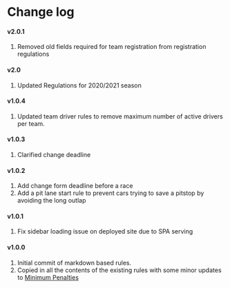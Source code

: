 # Change log

#### v2.0.1
1. Removed old fields required for team registration from registration regulations 

#### v2.0
1. Updated Regulations for 2020/2021 season

#### v1.0.4
1. Updated team driver rules to remove maximum number of active drivers per team.

#### v1.0.3
1. Clarified change deadline

#### v1.0.2
1. Add change form deadline before a race
2. Add a pit lane start rule to prevent cars trying to save a pitstop by avoiding the long outlap

#### v1.0.1
1. Fix sidebar loading issue on deployed site due to SPA serving

#### v1.0.0
1. Initial commit of markdown based rules.
2. Copied in all the contents of the existing rules with some minor updates to [Minimum Penalties](sporting/penalties?id=_84-minimum-penalty-table)
